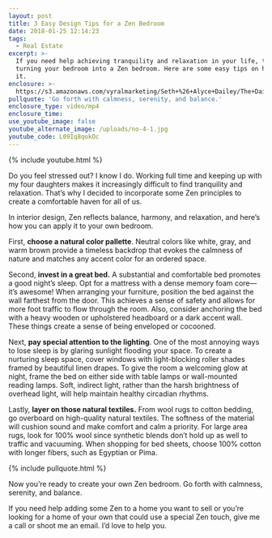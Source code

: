 ```yaml
---
layout: post
title: 3 Easy Design Tips for a Zen Bedroom
date: 2018-01-25 12:14:23
tags:
  - Real Estate
excerpt: >-
  If you need help achieving tranquility and relaxation in your life, try
  turning your bedroom into a Zen bedroom. Here are some easy tips on how to do
  it.
enclosure: >-
  https://s3.amazonaws.com/vyralmarketing/Seth+%26+Alyce+Dailey/The+Dailey+Group-+Simple+Steps+to+Creating+a+Zen+Bedroom.mp4
pullquote: 'Go forth with calmness, serenity, and balance.'
enclosure_type: video/mp4
enclosure_time:
use_youtube_image: false
youtube_alternate_image: /uploads/no-4-1.jpg
youtube_code: L09Iq8qokOc
---
```



{% include youtube.html %}

Do you feel stressed out? I know I do. Working full time and keeping up with my four daughters makes it increasingly difficult to find tranquility and relaxation. That’s why I decided to incorporate some Zen principles to create a comfortable haven for all of us.

In interior design, Zen reflects balance, harmony, and relaxation, and here’s how you can apply it to your own bedroom.

First, **choose a natural color pallette**. Neutral colors like white, gray, and warm brown provide a timeless backdrop that evokes the calmness of nature and matches any accent color for an ordered space.

Second, **invest in a great bed.** A substantial and comfortable bed promotes a good night’s sleep. Opt for a mattress with a dense memory foam core—it’s awesome! When arranging your furniture, position the bed against the wall farthest from the door. This achieves a sense of safety and allows for more foot traffic to flow through the room. Also, consider anchoring the bed with a heavy wooden or upholstered headboard or a dark accent wall. These things create a sense of being enveloped or cocooned.

Next, **pay special attention to the lighting**. One of the most annoying ways to lose sleep is by glaring sunlight flooding your space. To create a nurturing sleep space, cover windows with light-blocking roller shades framed by beautiful linen drapes. To give the room a welcoming glow at night, frame the bed on either side with table lamps or wall-mounted reading lamps. Soft, indirect light, rather than the harsh brightness of overhead light, will help maintain healthy circadian rhythms.

Lastly, **layer on those natural textiles.** From wool rugs to cotton bedding, go overboard on high-quality natural textiles. The softness of the material will cushion sound and make comfort and calm a priority. For large area rugs, look for 100% wool since synthetic blends don’t hold up as well to traffic and vacuuming. When shopping for bed sheets, choose 100% cotton with longer fibers, such as Egyptian or Pima.

{% include pullquote.html %}

Now you’re ready to create your own Zen bedroom. Go forth with calmness, serenity, and balance.

If you need help adding some Zen to a home you want to sell or you’re looking for a home of your own that could use a special Zen touch, give me a call or shoot me an email. I’d love to help you.